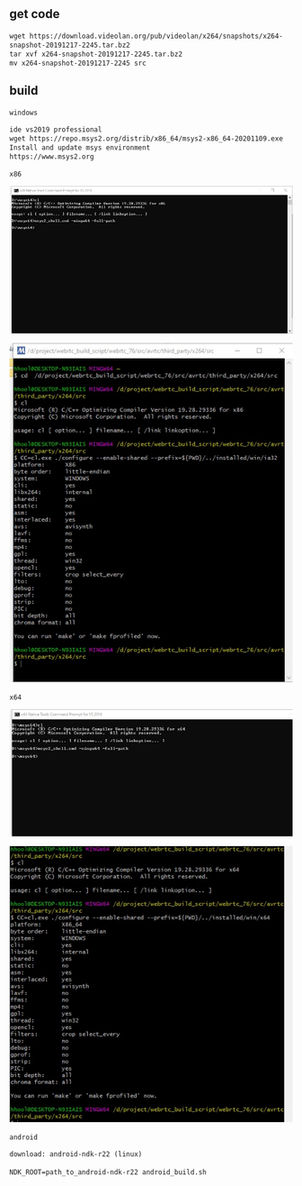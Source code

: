 #
## get code
```
wget https://download.videolan.org/pub/videolan/x264/snapshots/x264-snapshot-20191217-2245.tar.bz2
tar xvf x264-snapshot-20191217-2245.tar.bz2
mv x264-snapshot-20191217-2245 src
```
## build
`windows`
```
ide vs2019 professional
wget https://repo.msys2.org/distrib/x86_64/msys2-x86_64-20201109.exe
Install and update msys environment
https://www.msys2.org
```
`x86`

![Image](https://github.com/hhool/x264_build/blob/master/doc/x86_native_win.jpg "x86 Native Tools Command Prompt for VS 2019")

![Image](https://github.com/hhool/x264_build/blob/master/doc/msys2_x86_win.jpg "msys2 x86 console")

`x64`

![Image](https://github.com/hhool/x264_build/blob/master/doc/x64_native_win.jpg "x64 Native Tools Command Prompt for VS 2019")

![Image](https://github.com/hhool/x264_build/blob/master/doc/msys2_x64_win.jpg "msys2 x64 console")

`android`
```
download: android-ndk-r22 (linux)

NDK_ROOT=path_to_android-ndk-r22 android_build.sh
```


